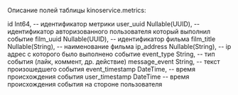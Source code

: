 
Описание полей таблицы kinoservice.metrics:

id Int64,                       -- идентификатор метрики
user_uuid Nullable(UUID),       -- идентификатор авторизованного пользователя который выполнил событие
film_uuid Nullable(UUID),       -- идентификатор фильма
film_title Nullable(String),    -- наименование фильма
ip_address Nullable(String),    -- ip адрес с которого было выполнено событие
event_type String,              -- тип события (лайк, коммент, др. действие)
message_event String,           -- текст произошедшего события
event_timestamp DateTime,       -- время происхождения события
user_timestamp DateTime         -- время происхождения события на стороне пользователя
